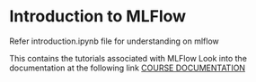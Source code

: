 # Introduction to MLFlow

Refer introduction.ipynb file for understanding on mlflow

This contains the tutorials associated with MLFlow
Look into the documentation at the following link
[COURSE DOCUMENTATION](https://c17hawke.github.io/mlflow-introduction/)


